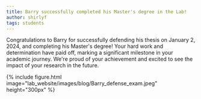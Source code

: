 ```yaml
---
title: Barry successfully completed his Master's degree in the Lab!
author: shirlyf
tags: students
---
```


Congratulations to Barry for successfully defending his thesis on January 2, 2024, and completing his Master's degree! Your hard work and determination have paid off, marking a significant milestone in your academic journey. We're proud of your achievement and excited to see the impact of your research in the future. 

{%
  include figure.html
  image="lab_website/images/blog/Barry_defense_exam.jpeg"
  height="300px"
%}
